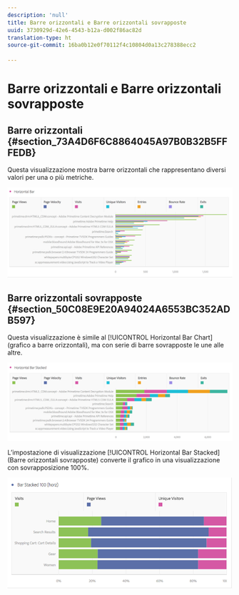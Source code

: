 ```yaml
---
description: 'null'
title: Barre orizzontali e Barre orizzontali sovrapposte
uuid: 3730929d-42e6-4543-b12a-d002f86ac82d
translation-type: ht
source-git-commit: 16ba0b12e0f70112f4c10804d0a13c278388ecc2

---
```



# Barre orizzontali e Barre orizzontali sovrapposte

## Barre orizzontali {#section_73A4D6F6C8864045A97B0B32B5FFFEDB}

Questa visualizzazione mostra barre orizzontali che rappresentano diversi valori per una o più metriche.

![](assets/horizontal_bar.png)

## Barre orizzontali sovrapposte {#section_50C08E9E20A94024A6553BC352ADB597}

Questa visualizzazione è simile al [!UICONTROL Horizontal Bar Chart] (grafico a barre orizzontali), ma con serie di barre sovrapposte le une alle altre.

![](assets/horizontal-bar-stacked.png)

L’impostazione di visualizzazione [!UICONTROL Horizontal Bar Stacked] (Barre orizzontali sovrapposte) converte il grafico in una visualizzazione con sovrapposizione 100%.

![](assets/horizstacked100.png)

